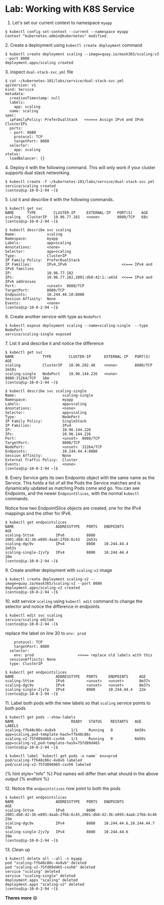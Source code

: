 # Lab: Working with K8S Service

1. Let's set our current context to namespace `myapp`

```
$ kubectl config set-context --current --namespace myapp
Context "kubernetes-admin@kubernetes" modified. 
```

2\. Create a deployment using `kubectl create deployment` command

```
$ kubectl create deployment scaling --image=quay.io/mask365/scaling:v3 --port 8080
deployment.apps/scaling created
```

3\. inspect `dual-stack-svc.yml` file

```
$ cat ~/kubernetes-101/labs/service/dual-stack-svc.yml 
apiVersion: v1
kind: Service
metadata:
  creationTimestamp: null
  labels:
    app: scaling
  name: scaling
spec:
  ipFamilyPolicy: PreferDualStack   <<==== Assign IPv4 and IPv6 ClusterIPs
  ports:
  - port: 8080
    protocol: TCP
    targetPort: 8080
  selector:
    app: scaling
status:
  loadBalancer: {}
```

4\. Deploy it with the following command. This will only work if your cluster supports dual stack networking.

```
$ kubectl create -f ~/kubernetes-101/labs/service/dual-stack-svc.yml
service/scaling created
[centos@ip-10-0-2-94 ~]$ 
```

5\. List it and describe it with the following commands.

```
$ kubectl get svc
NAME      TYPE        CLUSTER-IP     EXTERNAL-IP   PORT(S)    AGE
scaling   ClusterIP   10.96.77.182   <none>        8080/TCP   68s
[centos@ip-10-0-2-94 ~]$ 
```

```
$ kubectl describe svc scaling 
Name:              scaling
Namespace:         myapp
Labels:            app=scaling
Annotations:       <none>
Selector:          app=scaling
Type:              ClusterIP
IP Family Policy:  PreferDualStack
IP Families:       IPv4,IPv6                         <<=== IPv4 and IPv6 families
IP:                10.96.77.182
IPs:               10.96.77.182,2001:db8:42:1::a41d  <<=== IPv4 and IPv6 addresses
Port:              <unset>  8080/TCP
TargetPort:        8080/TCP
Endpoints:         10.244.44.10:8080
Session Affinity:  None
Events:            <none>
[centos@ip-10-0-2-94 ~]$  
```

6\. Create another service with type as `NodePort`

```
$ kubectl expose deployment scaling --name=scaling-single  --type NodePort
service/scaling-single exposed
```

7\. List it and describe it and notice the difference&#x20;

```
$ kubectl get svc
NAME             TYPE        CLUSTER-IP      EXTERNAL-IP   PORT(S)          AGE
scaling          ClusterIP   10.96.202.48    <none>        8080/TCP         2m18s
scaling-single   NodePort    10.96.144.226   <none>        8080:31264/TCP   16m
[centos@ip-10-0-2-94 ~]$ 
```

```
$ kubectl describe svc scaling-single
Name:                     scaling-single
Namespace:                myapp
Labels:                   app=scaling
Annotations:              <none>
Selector:                 app=scaling
Type:                     NodePort
IP Family Policy:         SingleStack
IP Families:              IPv4
IP:                       10.96.144.226
IPs:                      10.96.144.226
Port:                     <unset>  8080/TCP
TargetPort:               8080/TCP
NodePort:                 <unset>  31264/TCP
Endpoints:                10.244.44.4:8080
Session Affinity:         None
External Traffic Policy:  Cluster
Events:                   <none>
[centos@ip-10-0-2-94 ~]$
```

8\. Every Service gets its own Endpoints object with the same name as the Service. This holds a list of all the Pods the Service matches and is dynamically updated as matching Pods come and go. You can see Endpoints, and the newer `EndpointSlices`, with the normal `kubectl` commands.

Notice how two EndpointSlice objects are created, one for the IPv4 mappings and the other for IPv6.

```
$ kubectl get endpointslices
NAME                   ADDRESSTYPE   PORTS   ENDPOINTS                            AGE
scaling-5ttsm          IPv6          8080    2001:db8:42:36:e895:4aab:2fbb:6c43   2m53s
scaling-dgc9v          IPv4          8080    10.244.44.4                          2m53s
scaling-single-2jv7p   IPv4          8080    10.244.44.4                          16m
[centos@ip-10-0-2-94 ~]$
```

9\. Create another deployment with `scaling:v2` image

```
$ kubectl create deployment scaling-v2 --image=quay.io/mask365/scaling:v2 --port 8080
deployment.apps/scaling-v2 created
[centos@ip-10-0-2-94 ~]$ 
```

10\. edit service `scaling` using `kubectl edit` command to change the selector and notice the difference in endpoints

```
$ kubectl edit svc scaling
service/scaling edited
[centos@ip-10-0-2-94 ~]$ 
```

replace the label on line 30 to `env: prod`

```
    protocol: TCP
    targetPort: 8080
  selector:
    env: prod                    <<=== replace old labels with this
  sessionAffinity: None
  type: ClusterIP
```

```
$ kubectl get endpointslices
NAME                   ADDRESSTYPE   PORTS     ENDPOINTS     AGE
scaling-5ttsm          IPv6          <unset>   <unset>       8m37s
scaling-dgc9v          IPv4          <unset>   <unset>       8m37s
scaling-single-2jv7p   IPv4          8080      10.244.44.4   22m
[centos@ip-10-0-2-94 ~]$ 
```

11\. Label both pods with the new labels so that `scaling` service points to both pods

```
$ kubectl get pods --show-labels 
NAME                          READY   STATUS    RESTARTS   AGE     LABELS
scaling-ffb48c86c-4x8vb       1/1     Running   0          6m50s   app=scaling,pod-template-hash=ffb48c86c
scaling-v2-75fd89d465-cxvh6   1/1     Running   0          6m50s   app=scaling-v2,pod-template-hash=75fd89d465
[centos@ip-10-0-2-94 ~]$ 
```

```
$ kubectl label `kubectl get pods -o name` env=prod
pod/scaling-ffb48c86c-4x8vb labeled
pod/scaling-v2-75fd89d465-cxvh6 labeled

```

{% hint style="info" %}
Pod names will differ then what should in the above output
{% endhint %}



12\. Notice the `endpointslices`  now point to both the pods

```
$ kubectl get endpointslices
NAME                   ADDRESSTYPE   PORTS   ENDPOINTS                                                               AGE
scaling-5ttsm          IPv6          8080    2001:db8:42:36:e895:4aab:2fbb:6c45,2001:db8:42:36:e895:4aab:2fbb:6c46   25m
scaling-dgc9v          IPv4          8080    10.244.44.6,10.244.44.7                                                 25m
scaling-single-2jv7p   IPv4          8080    10.244.44.6                                                             39m
[centos@ip-10-0-2-94 ~]$ 
```

13\. Clean up

```
$ kubectl delete all --all -n myapp
pod "scaling-ffb48c86c-4x8vb" deleted
pod "scaling-v2-75fd89d465-cxvh6" deleted
service "scaling" deleted
service "scaling-single" deleted
deployment.apps "scaling" deleted
deployment.apps "scaling-v2" deleted
[centos@ip-10-0-2-94 ~]$ 
```

**Theres more** :smile:
